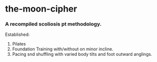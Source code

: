 # the-moon-cipher

### A recompiled scoliosis pt methodology.

Established:
1. Pilates
2. Foundation Training with/without on minor incline.
3. Pacing snd shuffling with varied body tilts and foot outward anglings.

   
